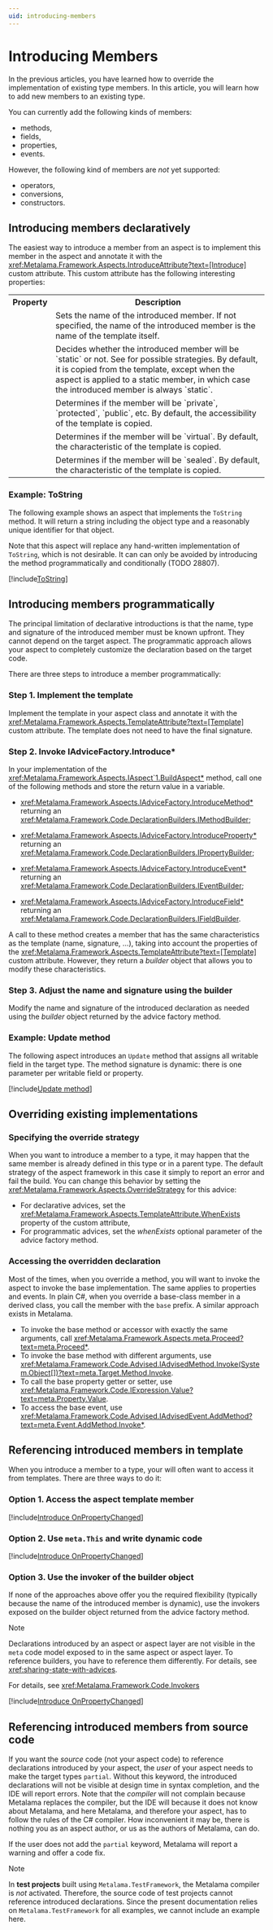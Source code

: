 ```yaml
---
uid: introducing-members
---
```

# Introducing Members

In the previous articles, you have learned how to override the implementation of existing type members. In this article, you will learn how to add new members to an existing type.

You can currently add the following kinds of members:

- methods,
- fields,
- properties,
- events.

However, the following kind of members are _not_ yet supported:

- operators,
- conversions,
- constructors.

## Introducing members declaratively

The easiest way to introduce a member from an aspect is to implement this member in the aspect and annotate it with the <xref:Metalama.Framework.Aspects.IntroduceAttribute?text=[Introduce]> custom attribute.  This custom attribute has the following interesting properties:

<table>
    <tr>
        <th>Property</th>
        <th>Description</th>
    </tr>
    <tr>
        <td>
            <xref:Metalama.Framework.Aspects.TemplateAttribute.Name>
        </td>
        <td>
            Sets the name of the introduced member. If not specified, the name of the introduced member is the name of the template itself.
        </td>
    </tr>
    <tr>
        <td>
            <xref:Metalama.Framework.Aspects.TemplateAttribute.Scope>
        </td>
        <td>
            Decides whether the introduced member will be `static` or not. See <xref:Metalama.Framework.Aspects.IntroductionScope> for possible strategies. By default, it is copied from the template, except when the aspect is applied to a static member, in which case the introduced member is always `static`.
        </td>
    </tr>
    <tr>
        <td>
            <xref:Metalama.Framework.Aspects.TemplateAttribute.Accessibility>
        </td>
        <td>
            Determines if the member will be `private`, `protected`, `public`, etc. By default, the accessibility of the template is copied.
        </td>
    </tr>
    <tr>
        <td>
            <xref:Metalama.Framework.Aspects.TemplateAttribute.IsVirtual>
        </td>
        <td>
            Determines if the member will be `virtual`. By default, the characteristic of the template is copied.
        </td>
    </tr>
    <tr>
        <td>
            <xref:Metalama.Framework.Aspects.TemplateAttribute.IsSealed>
        </td>
        <td>
            Determines if the member will be `sealed`. By default, the characteristic of the template is copied.
        </td>
    </tr>
</table>

### Example: ToString

The following example shows an aspect that implements the `ToString` method. It will return a string including the object type and a reasonably unique identifier for that object.

Note that this aspect will replace any hand-written implementation of `ToString`, which is not desirable. It can can only be avoided by introducing the method programmatically and conditionally (TODO 28807).

[!include[ToString](../../../code/Metalama.Documentation.SampleCode.AspectFramework/IntroduceMethod.cs)]

## Introducing members programmatically

The principal limitation of declarative introductions is that the name, type and signature of the introduced member must be known upfront. They cannot depend on the target aspect. The programmatic approach allows your aspect to completely customize the declaration based on the target code.

There are three steps to introduce a member programmatically:

### Step 1. Implement the template

Implement the template in your aspect class and annotate it with the <xref:Metalama.Framework.Aspects.TemplateAttribute?text=[Template]> custom attribute. The template does not need to have the final signature.

### Step 2. Invoke IAdviceFactory.Introduce*

In your implementation of the <xref:Metalama.Framework.Aspects.IAspect`1.BuildAspect*> method, call one of the following methods and store the return value in a variable.

- <xref:Metalama.Framework.Aspects.IAdviceFactory.IntroduceMethod*> returning an <xref:Metalama.Framework.Code.DeclarationBuilders.IMethodBuilder>;

- <xref:Metalama.Framework.Aspects.IAdviceFactory.IntroduceProperty*> returning an <xref:Metalama.Framework.Code.DeclarationBuilders.IPropertyBuilder>;

- <xref:Metalama.Framework.Aspects.IAdviceFactory.IntroduceEvent*> returning an <xref:Metalama.Framework.Code.DeclarationBuilders.IEventBuilder>;

- <xref:Metalama.Framework.Aspects.IAdviceFactory.IntroduceField*> returning an <xref:Metalama.Framework.Code.DeclarationBuilders.IFieldBuilder>.

A call to these method creates a member that has the same characteristics as the template (name, signature, ...), taking into account the properties of the <xref:Metalama.Framework.Aspects.TemplateAttribute?text=[Template]> custom attribute. However, they return a _builder_ object that allows you to modify these characteristics.

### Step 3. Adjust the name and signature using the builder

Modify the name and signature of the introduced declaration as needed using the _builder_ object returned by the advice factory method.

### Example: Update method

The following aspect introduces an `Update` method that assigns all writable field in the target type. The method signature is dynamic: there is one parameter per writable field or property.

[!include[Update method](../../../code/Metalama.Documentation.SampleCode.AspectFramework/UpdateMethod.cs)]

## Overriding existing implementations

### Specifying the override strategy

When you want to introduce a member to a type, it may happen that the same member is already defined in this type or in a parent type. The default strategy of the aspect framework in this case it simply to report an error and fail the build. You can change this behavior by setting the <xref:Metalama.Framework.Aspects.OverrideStrategy> for this advice:

- For declarative advices, set the <xref:Metalama.Framework.Aspects.TemplateAttribute.WhenExists> property of the custom attribute,
- For programmatic advices, set the _whenExists_ optional parameter of the advice factory method.

[comment]: # (TODO: The implementation and documentation are not final. Another property and parameter should be defined to cope with the case when the member is inherited.)

### Accessing the overridden declaration

Most of the times, when you override a method, you will want to invoke the aspect to invoke the base implementation. The same applies to properties and events. In plain C#, when you override a base-class member in a derived class, you call the member with the `base` prefix. A similar approach exists in Metalama.

- To invoke the base method or accessor with exactly the same arguments, call <xref:Metalama.Framework.Aspects.meta.Proceed?text=meta.Proceed*>.
- To invoke the base method with different arguments, use <xref:Metalama.Framework.Code.Advised.IAdvisedMethod.Invoke(System.Object[])?text=meta.Target.Method.Invoke>.
- To call the base property getter or setter, use <xref:Metalama.Framework.Code.IExpression.Value?text=meta.Property.Value>.
- To access the base event, use <xref:Metalama.Framework.Code.Advised.IAdvisedEvent.AddMethod?text=meta.Event.AddMethod.Invoke*>.

[comment]: # (TODO: When it will work, Disposable example.)

## Referencing introduced members in template

When you introduce a member to a type, your will often want to access it from templates. There are three ways to do it:

### Option 1. Access the aspect template member

[!include[Introduce OnPropertyChanged](../../../code/Metalama.Documentation.SampleCode.AspectFramework/IntroducePropertyChanged1.cs)]

### Option 2. Use `meta.This` and write dynamic code

[!include[Introduce OnPropertyChanged](../../../code/Metalama.Documentation.SampleCode.AspectFramework/IntroducePropertyChanged3.cs)]

### Option 3. Use the invoker of the builder object

If none of the approaches above offer you the required flexibility (typically because the name of the introduced member is dynamic), use the invokers exposed on the builder object returned from the advice factory method.

> [!NOTE]
> Declarations introduced by an aspect or aspect layer are not visible in the `meta` code model exposed to in the same aspect or aspect layer. To reference builders, you have to reference them differently. For details, see <xref:sharing-state-with-advices>.

For details, see <xref:Metalama.Framework.Code.Invokers>

[!include[Introduce OnPropertyChanged](../../../code/Metalama.Documentation.SampleCode.AspectFramework/IntroducePropertyChanged2.cs)]

## Referencing introduced members from source code

If you want the _source_ code (not your aspect code) to reference declarations introduced by your aspect, the _user_ of your aspect needs to make the target types `partial`. Without this keyword, the introduced declarations will not be visible at design time in syntax completion, and the IDE will report errors. Note that the _compiler_ will not complain because Metalama replaces the compiler, but the IDE will because it does not know about Metalama, and here Metalama, and therefore your aspect, has to follow the rules of the C# compiler. How inconvenient it may be, there is nothing you as an aspect author, or us as the authors of Metalama, can do.

If the user does not add the `partial` keyword, Metalama will report a warning and offer a code fix.

> [!NOTE]
> In __test projects__ built using `Metalama.TestFramework`, the Metalama compiler is _not_ activated. Therefore, the source code of test projects cannot reference introduced declarations. Since the present documentation relies on `Metalama.TestFramework` for all examples, we cannot include an example here.

